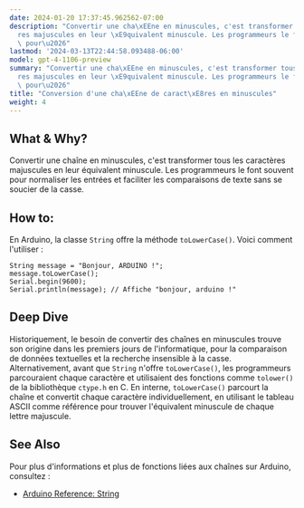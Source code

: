 ```yaml
---
date: 2024-01-20 17:37:45.962562-07:00
description: "Convertir une cha\xEEne en minuscules, c'est transformer tous les caract\xE8\
  res majuscules en leur \xE9quivalent minuscule. Les programmeurs le font souvent\
  \ pour\u2026"
lastmod: '2024-03-13T22:44:58.093488-06:00'
model: gpt-4-1106-preview
summary: "Convertir une cha\xEEne en minuscules, c'est transformer tous les caract\xE8\
  res majuscules en leur \xE9quivalent minuscule. Les programmeurs le font souvent\
  \ pour\u2026"
title: "Conversion d'une cha\xEEne de caract\xE8res en minuscules"
weight: 4
---
```


## What & Why?
Convertir une chaîne en minuscules, c'est transformer tous les caractères majuscules en leur équivalent minuscule. Les programmeurs le font souvent pour normaliser les entrées et faciliter les comparaisons de texte sans se soucier de la casse.

## How to:
En Arduino, la classe `String` offre la méthode `toLowerCase()`. Voici comment l'utiliser :

```arduino
String message = "Bonjour, ARDUINO !";
message.toLowerCase();
Serial.begin(9600);
Serial.println(message); // Affiche "bonjour, arduino !"
```

## Deep Dive
Historiquement, le besoin de convertir des chaînes en minuscules trouve son origine dans les premiers jours de l'informatique, pour la comparaison de données textuelles et la recherche insensible à la casse. Alternativement, avant que `String` n'offre `toLowerCase()`, les programmeurs parcouraient chaque caractère et utilisaient des fonctions comme `tolower()` de la bibliothèque `ctype.h` en C. En interne, `toLowerCase()` parcourt la chaîne et convertit chaque caractère individuellement, en utilisant le tableau ASCII comme référence pour trouver l'équivalent minuscule de chaque lettre majuscule.

## See Also
Pour plus d'informations et plus de fonctions liées aux chaînes sur Arduino, consultez :

- [Arduino Reference: String](https://www.arduino.cc/reference/en/language/variables/data-types/stringobject/)
